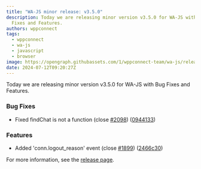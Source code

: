 ```yaml
---
title: "WA-JS minor release: v3.5.0"
description: Today we are releasing minor version v3.5.0 for WA-JS with Bug
  Fixes and Features.
authors: wppconnect
tags:
  - wppconnect
  - wa-js
  - javascript
  - browser
image: https://opengraph.githubassets.com/1/wppconnect-team/wa-js/releases/tag/v3.5.0
date: 2024-07-12T09:20:27Z
---
```


Today we are releasing minor version v3.5.0 for WA-JS with Bug Fixes and Features.

<!--truncate-->

### Bug Fixes

* Fixed findChat is not a function (close [#2098](https://github.com/wppconnect-team/wa-js/issues/2098)) ([0944133](https://github.com/wppconnect-team/wa-js/commit/0944133a97da03c0aa0a5af1c3ad9bfefe265b2c))


### Features

* Added 'conn.logout_reason' event (close [#1899](https://github.com/wppconnect-team/wa-js/issues/1899)) ([2466c30](https://github.com/wppconnect-team/wa-js/commit/2466c30cad19eaa14c2119e476d44b2e2e61d265))

For more information, see the [release page](https://github.com/wppconnect-team/wa-js/releases/tag/v3.5.0).